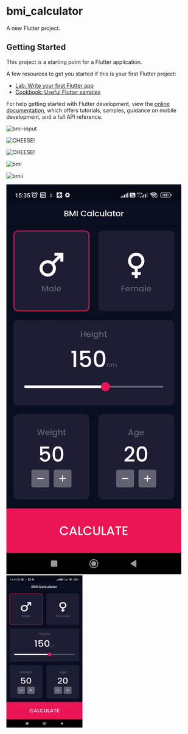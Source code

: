 # bmi_calculator

A new Flutter project.

## Getting Started

This project is a starting point for a Flutter application.

A few resources to get you started if this is your first Flutter project:

- [Lab: Write your first Flutter app](https://docs.flutter.dev/get-started/codelab)
- [Cookbook: Useful Flutter samples](https://docs.flutter.dev/cookbook)

For help getting started with Flutter development, view the
[online documentation](https://docs.flutter.dev/), which offers tutorials,
samples, guidance on mobile development, and a full API reference.


![bmi-input](/home/manarul/Desktop/Edspert/books_app/assets/images/book1.jpg)

![CHEESE!](sandip-roy-bAOcoCR50cs-unsplash.jpg)

![CHEESE!](/home/manarul/Downloads/sandip-roy-bAOcoCR50cs-unsplash.jpg)

![bmi](/home/manarul/Desktop/Edspert/bmi_calculator/assets/images/bmi_input.jpg)

![bmii](bmi_result.jpg)

![bmi](/assets/images/bmi_input.jpg)
<img src="/assets/images/bmi_input.jpg" width="200" height="400">
